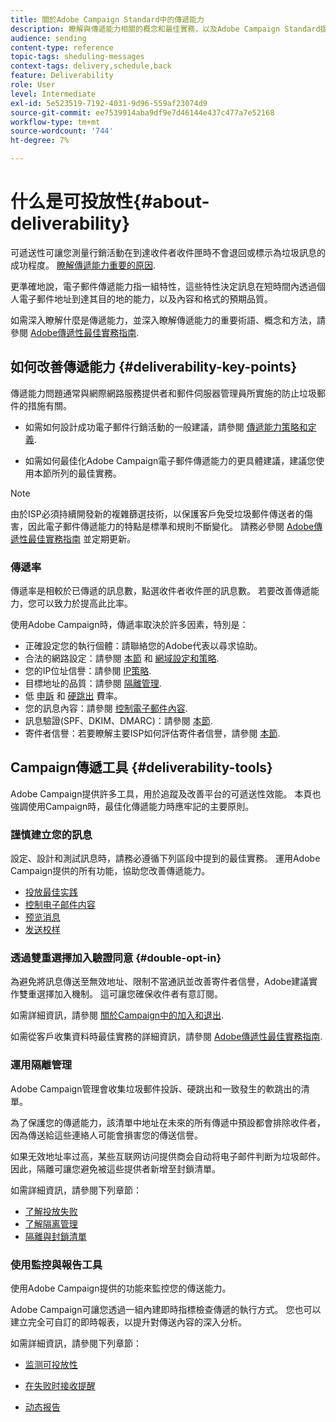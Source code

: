 ```yaml
---
title: 關於Adobe Campaign Standard中的傳遞能力
description: 瞭解與傳遞能力相關的概念和最佳實務，以及Adobe Campaign Standard提供的用於最佳化傳送傳送內容的工具。
audience: sending
content-type: reference
topic-tags: sheduling-messages
context-tags: delivery,schedule,back
feature: Deliverability
role: User
level: Intermediate
exl-id: 5e523519-7192-4031-9d96-559af23074d9
source-git-commit: ee7539914aba9df9e7d46144e437c477a7e52168
workflow-type: tm+mt
source-wordcount: '744'
ht-degree: 7%

---
```


# 什么是可投放性{#about-deliverability}

可遞送性可讓您測量行銷活動在到達收件者收件匣時不會退回或標示為垃圾訊息的成功程度。 [瞭解傳遞能力重要的原因](https://experienceleague.adobe.com/docs/deliverability-learn/deliverability-best-practice-guide/deliverability-strategy-and-definition.html#why-deliverability-matters).

更準確地說，電子郵件傳遞能力指一組特性，這些特性決定訊息在短時間內透過個人電子郵件地址到達其目的地的能力，以及內容和格式的預期品質。 <!--These characteristics fall into four main categories: data quality, message and content, sending infrastructure, and reputation. Together, they form the foundation of a successful email deliverability program.-->

如需深入瞭解什麼是傳遞能力，並深入瞭解傳遞能力的重要術語、概念和方法，請參閱 [Adobe傳遞性最佳實務指南](https://experienceleague.adobe.com/docs/deliverability-learn/deliverability-best-practice-guide/introduction.html?lang=zh-Hans).

## 如何改善傳遞能力 {#deliverability-key-points}

傳遞能力問題通常與網際網路服務提供者和郵件伺服器管理員所實施的防止垃圾郵件的措施有關。

* 如需如何設計成功電子郵件行銷活動的一般建議，請參閱 [傳遞能力策略和定義](https://experienceleague.adobe.com/docs/deliverability-learn/deliverability-best-practice-guide/deliverability-strategy-and-definition.html).

* 如需如何最佳化Adobe Campaign電子郵件傳遞能力的更具體建議，建議您使用本節所列的最佳實務。

>[!NOTE]
>
>由於ISP必須持續開發新的複雜篩選技術，以保護客戶免受垃圾郵件傳送者的傷害，因此電子郵件傳遞能力的特點是標準和規則不斷變化。 請務必參閱 [Adobe傳遞性最佳實務指南](https://experienceleague.adobe.com/docs/deliverability-learn/deliverability-best-practice-guide/introduction.html?lang=zh-Hans) 並定期更新。

### 傳遞率

傳遞率是相較於已傳遞的訊息數，點選收件者收件匣的訊息數。 若要改善傳遞能力，您可以致力於提高此比率。

使用Adobe Campaign時，傳遞率取決於許多因素，特別是：

* 正確設定您的執行個體：請聯絡您的Adobe代表以尋求協助。
* 合法的網路設定：請參閱 [本節](../../sending/using/optimize-delivery.md#network-config) 和 [網域設定和策略](https://experienceleague.adobe.com/docs/deliverability-learn/deliverability-best-practice-guide/transition-process/infrastructure.html#domain-setup-and-strategy).
* 您的IP位址信譽：請參閱 [IP策略](https://experienceleague.adobe.com/docs/deliverability-learn/deliverability-best-practice-guide/transition-process/infrastructure.html#ip-strategy).
* 目標地址的品質：請參閱 [隔離管理](../../sending/using/optimize-delivery.md#quarantine-management).
* 低 [申訴](https://experienceleague.adobe.com/docs/deliverability-learn/deliverability-best-practice-guide/metrics-for-deliverability/complaints.html) 和 [硬跳出](https://experienceleague.adobe.com/docs/deliverability-learn/deliverability-best-practice-guide/metrics-for-deliverability/bounces.html#hard-bounces) 費率。
* 您的訊息內容：請參閱 [控制電子郵件內容](../../sending/using/control-email-content.md).
* 訊息驗證(SPF、DKIM、DMARC)：請參閱 [本節](https://experienceleague.adobe.com/docs/deliverability-learn/deliverability-best-practice-guide/transition-process/infrastructure.html#authentication).
* 寄件者信譽：若要瞭解主要ISP如何評估寄件者信譽，請參閱 [本節](https://experienceleague.adobe.com/docs/deliverability-learn/deliverability-best-practice-guide/internet-service-provider-specifics/overview.html).

## Campaign傳遞工具 {#deliverability-tools}

Adobe Campaign提供許多工具，用於追蹤及改善平台的可遞送性效能。 本頁也強調使用Campaign時，最佳化傳遞能力時應牢記的主要原則。

### 謹慎建立您的訊息

設定、設計和測試訊息時，請務必遵循下列區段中提到的最佳實務。 運用Adobe Campaign提供的所有功能，協助您改善傳遞能力。

* [投放最佳实践](../../sending/using/delivery-best-practices.md)
* [控制电子邮件内容](../../sending/using/control-email-content.md)
* [预览消息](../../sending/using/previewing-messages.md)
* [发送校样](../../sending/using/sending-proofs.md)

### 透過雙重選擇加入驗證同意 {#double-opt-in}

為避免將訊息傳送至無效地址、限制不當通訊並改善寄件者信譽，Adobe建議實作雙重選擇加入機制。 這可讓您確保收件者有意訂閱。

如需詳細資訊，請參閱 [關於Campaign中的加入和退出](../../audiences/using/about-opt-in-and-opt-out-in-campaign.md).

如需從客戶收集資料時最佳實務的詳細資訊，請參閱 [Adobe傳遞性最佳實務指南](https://experienceleague.adobe.com/docs/deliverability-learn/deliverability-best-practice-guide/first-impressions/address-collection-and-list-growth.html#data-quality-and-hygiene).

### 運用隔離管理

Adobe Campaign管理會收集垃圾郵件投訴、硬跳出和一致發生的軟跳出的清單。

為了保護您的傳遞能力，該清單中地址在未來的所有傳遞中預設都會排除收件者，因為傳送給這些連絡人可能會損害您的傳送信譽。

如果无效地址率过高，某些互联网访问提供商会自动将电子邮件判断为垃圾邮件。因此，隔離可讓您避免被這些提供者新增至封鎖清單。

如需詳細資訊，請參閱下列章節：

* [了解投放失败](../../sending/using/understanding-delivery-failures.md)
* [了解隔离管理](../../sending/using/understanding-quarantine-management.md)
* [隔離與封鎖清單](../../sending/using/understanding-quarantine-management.md#quarantine-vs-denylist)

### 使用監控與報告工具

使用Adobe Campaign提供的功能來監控您的傳送能力。

Adobe Campaign可讓您透過一組內建即時指標檢查傳遞的執行方式。 <!--For example, you can check the number of messages that are successfully executed, sent and delivered. You can also verify the number of messages that have been opened and the number of messages/links that have been clicked.-->您也可以建立完全可自訂的即時報表，以提升對傳送內容的深入分析。

如需詳細資訊，請參閱下列章節：

* [监测可投放性](../../sending/using/monitor-deliverability.md)

   <!--[Monitoring a delivery](../../sending/using/monitoring-a-delivery.md)-->
* [在失败时接收提醒](../../sending/using/receiving-alerts-when-failures-happen.md)
* [动态报告](../../reporting/using/about-dynamic-reports.md)

<!--## General recommendations

NOT SURE TO KEEP

Here are a few additional recommendations when it comes to deliverability.

### Send to valid addresses {#valid-addresses}

Spammers often use address generators based on lists of frequent names and first names; in addition, they rarely process technical notifications sent back by mail servers. A high rate of invalid addresses is often interpreted as a sign of spam.

Double opt-in mechanisms and effective handling of technical bounce messages make it possible to avoid this.

### Reduce complaint rate {#reduce-complaint-rate}

ISPs usually have a prominent means of reporting a received message as spam. This makes it possible to identify unreliable sources. By rapidly honoring opt-out requests, making regular use of a given list, verifying consent through a double opt-in system, and implementing feedback loops, you can reduce complaint rates.

<!--Sending to honeypot addresses {#honeypot-addresses}
ISPs and other organizations (refer to https://www.projecthoneypot.org/) make use of mailboxes that do not correspond to physical persons but are created simply to trick spammers. These so-called "honey pot" addresses are published on the Web in order to be collected by spambots and thus catch illegitimate senders. The use of a double opt-in mechanism precludes this sort of address being added to a list. When using a third-party list, you must be sure of the methods employed by its maintainer.-->

<!--## Sending on a regular basis {#regular-deliveries}

Spammers make programmed deliveries to maintain their reputation over time. They sometimes need to adapt their marketing plan to meet the best practices imposed by the ISPs and so, after a peak in reputation (ramp-up), they configure regular deliveries.-->

